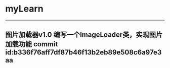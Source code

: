 # myLearn
--------------------------------------------------------------------------
图片加载器v1.0
编写一个ImageLoader类，实现图片加载功能
commit id:b336f76aff7df87b46f13b2eb89e508c6a97e3aa
--------------------------------------------------------------------------
